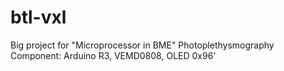 # btl-vxl
Big project for "Microprocessor in BME"
Photoplethysmography
Component: Arduino R3, VEMD0808, OLED 0x96'
